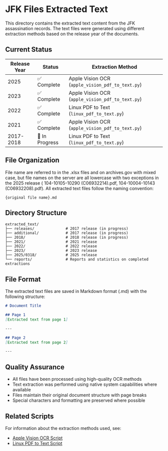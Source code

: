 # JFK Files Extracted Text

This directory contains the extracted text content from the JFK assassination records. The text files were generated using different extraction methods based on the release year of the documents. 

## Current Status

| Release Year | Status | Extraction Method |
|--------------|---------|-------------------|
| 2025 | ✅ Complete | Apple Vision OCR (`apple_vision_pdf_to_text.py`) |
| 2023 | ✅ Complete | Apple Vision OCR (`apple_vision_pdf_to_text.py`) |
| 2022 | ✅ Complete | Linux PDF to Text (`linux_pdf_to_text.py`) |
| 2021 | ✅ Complete | Apple Vision OCR (`apple_vision_pdf_to_text.py`) |
| 2017-2018 | 🚧 In Progress | Linux PDF to Text (`linux_pdf_to_text.py`) |

## File Organization

File name are referred to in the .xlsx files and on archives.gov with mixed case, but file names on the server are all lowercase with two exceptions in the 2025 release (
104-10105-10290 (C06932214).pdf, 104-10004-10143 (C06932208).pdf). All extracted text files follow the naming convention:
```
{original file name}.md
```

## Directory Structure
```
extracted_text/             
├── releases/ 	           # 2017 release (in progress)
├── additional/            # 2017 release (in progress)
├── 2018/                  # 2018 release (in progress)   
├── 2021/                  # 2021 release 
├── 2022/                  # 2022 release
├── 2023/                  # 2023 release
├── 2025/0318/       	   # 2025 release
└── reports/               # Reports and statistics on completed extractions
```

## File Format

The extracted text files are saved in Markdown format (.md) with the following structure:
```markdown
# Document Title

## Page 1
[Extracted text from page 1]

---

## Page 2
[Extracted text from page 2]

---
```

## Quality Assurance

- All files have been processed using high-quality OCR methods
- Text extraction was performed using native system capabilities where available
- Files maintain their original document structure with page breaks
- Special characters and formatting are preserved where possible

## Related Scripts

For information about the extraction methods used, see:
- [Apple Vision OCR Script](../extraction_scripts/macOS/apple_vision_ocr/README.md)
- [Linux PDF to Text Script](../extraction_scripts/linux/README.md)

